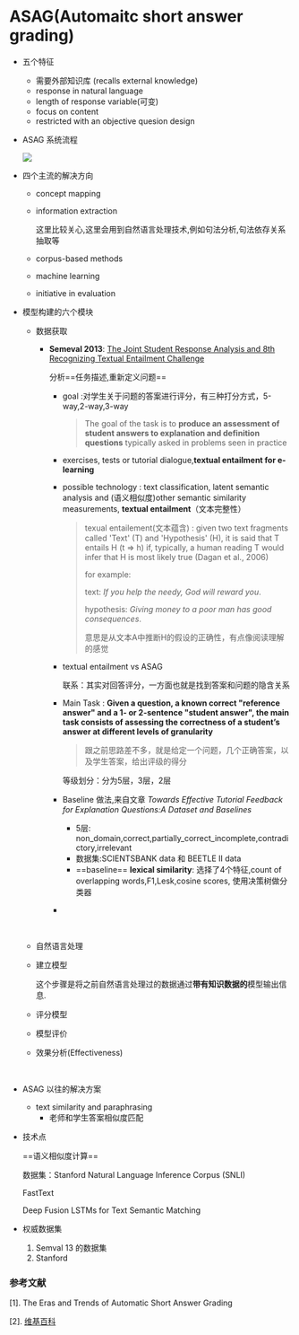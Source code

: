 # ASAG(Automaitc short answer grading)

- 五个特征

  - 需要外部知识库 (recalls external knowledge)
  - response in natural language 
  - length of response variable(可变)
  - focus on content
  - restricted with an objective quesion design

- ASAG 系统流程

  ![](/Users/oliver/Desktop/AI_photo/asag/asag.1.png)

- 四个主流的解决方向

  - concept mapping


  - information extraction

    这里比较关心,这里会用到自然语言处理技术,例如句法分析,句法依存关系抽取等

  - corpus-based methods

  - machine learning

  - initiative in evaluation

- 模型构建的六个模块

  - 数据获取

    - **Semeval 2013**: [The Joint Student Response Analysis and 8th Recognizing Textual Entailment Challenge](https://www.cs.york.ac.uk/semeval-2013/task7.html)

      分析==任务描述,重新定义问题==

      - goal :对学生关于问题的答案进行评分，有三种打分方式，5-way,2-way,3-way

        > The goal of the task is to __produce an assessment of student answers to explanation and definition questions__  typically asked in problems seen in practice 

      - exercises, tests or tutorial dialogue,__textual entailment for e-learning__

      - possible technology : text classification, latent semantic analysis and (语义相似度)other semantic similarity measurements, **textual entailment**（文本完整性）

        >  texual entailement(文本蕴含) : given two text fragments called 'Text' (T) and 'Hypothesis' (H), it is said that T entails H (t ⇒ h) if, typically, a human reading T would infer that H is most likely true (Dagan et al., 2006)
        >
        >  for example:
        >
        >  text: *If you help the needy, God will reward you*.
        >
        >  hypothesis: *Giving money to a poor man has good consequences*.
        >
        >  意思是从文本A中推断H的假设的正确性，有点像阅读理解的感觉

      - textual entailment vs ASAG

        联系：其实对回答评分，一方面也就是找到答案和问题的隐含关系

      - Main Task : **Given a question, a known correct "reference answer" and a 1- or 2-sentence "student answer", the main task consists of assessing the correctness of a student’s answer at different levels of granularity**

        > 跟之前思路差不多，就是给定一个问题，几个正确答案，以及学生答案，给出评级的得分

        等级划分：分为5层，3层，2层

      - Baseline 做法,来自文章 *Towards Effective Tutorial Feedback for Explanation Questions:A Dataset and Baselines*

        - 5层: non_domain,correct,partially_correct_incomplete,contradictory,irrelevant
        - 数据集:SCIENTSBANK data 和 BEETLE II data
        - ==baseline== **lexical similarity**: 选择了4个特征,count of overlapping words,F1,Lesk,cosine scores, 使用决策树做分类器

      - ​

        ​

  - 自然语言处理

  - 建立模型

    这个步骤是将之前自然语言处理过的数据通过**带有知识数据的**模型输出信息.

  - 评分模型

  - 模型评价

  - 效果分析(Effectiveness)

    ​

- ASAG 以往的解决方案

  - text similarity and paraphrasing
    - 老师和学生答案相似度匹配

- 技术点

  ==语义相似度计算==

  数据集：Stanford Natural Language Inference Corpus (SNLI)

  FastText 

  Deep Fusion LSTMs for Text Semantic Matching

- 权威数据集

  1. Semval 13 的数据集
  2. Stanford 

### 参考文献

[1]. The Eras and Trends of Automatic Short Answer Grading

[2]. [维基百科](https://en.wikipedia.org/wiki/Textual_entailment#cite_note-7)

​	